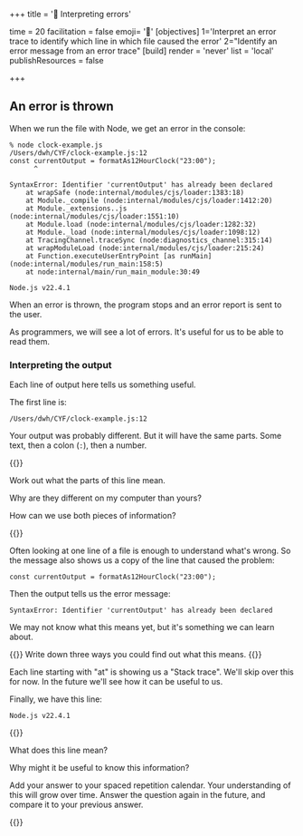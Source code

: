 +++
title = '🔎 Interpreting errors'

time = 20
facilitation = false
emoji= '🔎'
[objectives]
1='Interpret an error trace to identify which line in which file caused the error'
2="Identify an error message from an error trace"
[build]
  render = 'never'
  list = 'local'
  publishResources = false

+++

## An error is thrown

When we run the file with Node, we get an error in the console:

```console
% node clock-example.js
/Users/dwh/CYF/clock-example.js:12
const currentOutput = formatAs12HourClock("23:00");
      ^

SyntaxError: Identifier 'currentOutput' has already been declared
    at wrapSafe (node:internal/modules/cjs/loader:1383:18)
    at Module._compile (node:internal/modules/cjs/loader:1412:20)
    at Module._extensions..js (node:internal/modules/cjs/loader:1551:10)
    at Module.load (node:internal/modules/cjs/loader:1282:32)
    at Module._load (node:internal/modules/cjs/loader:1098:12)
    at TracingChannel.traceSync (node:diagnostics_channel:315:14)
    at wrapModuleLoad (node:internal/modules/cjs/loader:215:24)
    at Function.executeUserEntryPoint [as runMain] (node:internal/modules/run_main:158:5)
    at node:internal/main/run_main_module:30:49

Node.js v22.4.1
```

When an error is thrown, the program stops and an error report is sent to the user.

As programmers, we will see a lot of errors. It's useful for us to be able to read them.

### Interpreting the output

Each line of output here tells us something useful.

The first line is:

```
/Users/dwh/CYF/clock-example.js:12
```

Your output was probably different. But it will have the same parts. Some text, then a colon (`:`), then a number.

{{<note type="exercise" title="Exercise">}}

Work out what the parts of this line mean.

Why are they different on my computer than yours?

How can we use both pieces of information?

{{</note>}}

Often looking at one line of a file is enough to understand what's wrong. So the message also shows us a copy of the line that caused the problem:

```
const currentOutput = formatAs12HourClock("23:00");
```

Then the output tells us the error message:

```
SyntaxError: Identifier 'currentOutput' has already been declared
```

We may not know what this means yet, but it's something we can learn about.

{{<note type="exercise" title="Exercise">}}
Write down three ways you could find out what this means.
{{</note>}}

Each line starting with "at" is showing us a "Stack trace". We'll skip over this for now. In the future we'll see how it can be useful to us.

Finally, we have this line:

```
Node.js v22.4.1
```

{{<note type="exercise" title="Exercise">}}

What does this line mean?

Why might it be useful to know this information?

Add your answer to your spaced repetition calendar. Your understanding of this will grow over time. Answer the question again in the future, and compare it to your previous answer.

{{</note>}}
